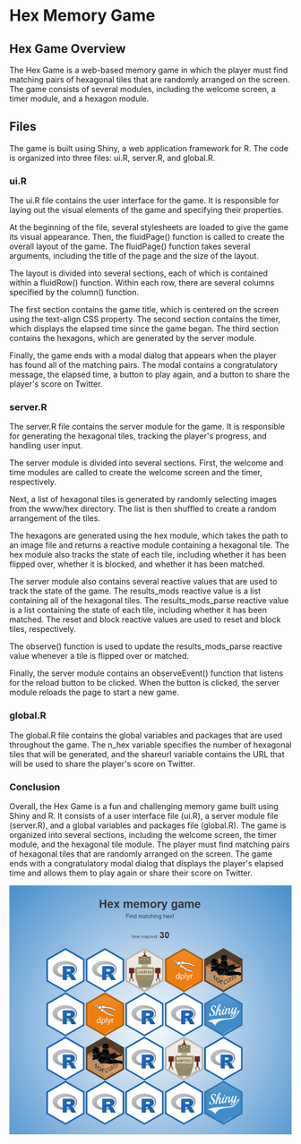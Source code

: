 # Hex Memory Game

## Hex Game Overview
The Hex Game is a web-based memory game in which the player must find matching pairs of hexagonal tiles that are randomly arranged on the screen. The game consists of several modules, including the welcome screen, a timer module, and a hexagon module.


## Files
The game is built using Shiny, a web application framework for R. The code is organized into three files: ui.R, server.R, and global.R.

### ui.R
The ui.R file contains the user interface for the game. It is responsible for laying out the visual elements of the game and specifying their properties.

At the beginning of the file, several stylesheets are loaded to give the game its visual appearance. Then, the fluidPage() function is called to create the overall layout of the game. The fluidPage() function takes several arguments, including the title of the page and the size of the layout.

The layout is divided into several sections, each of which is contained within a fluidRow() function. Within each row, there are several columns specified by the column() function.

The first section contains the game title, which is centered on the screen using the text-align CSS property. The second section contains the timer, which displays the elapsed time since the game began. The third section contains the hexagons, which are generated by the server module.

Finally, the game ends with a modal dialog that appears when the player has found all of the matching pairs. The modal contains a congratulatory message, the elapsed time, a button to play again, and a button to share the player's score on Twitter.

### server.R

The server.R file contains the server module for the game. It is responsible for generating the hexagonal tiles, tracking the player's progress, and handling user input.

The server module is divided into several sections. First, the welcome and time modules are called to create the welcome screen and the timer, respectively.

Next, a list of hexagonal tiles is generated by randomly selecting images from the www/hex directory. The list is then shuffled to create a random arrangement of the tiles.

The hexagons are generated using the hex module, which takes the path to an image file and returns a reactive module containing a hexagonal tile. The hex module also tracks the state of each tile, including whether it has been flipped over, whether it is blocked, and whether it has been matched.

The server module also contains several reactive values that are used to track the state of the game. The results_mods reactive value is a list containing all of the hexagonal tiles. The results_mods_parse reactive value is a list containing the state of each tile, including whether it has been matched. The reset and block reactive values are used to reset and block tiles, respectively.

The observe() function is used to update the results_mods_parse reactive value whenever a tile is flipped over or matched.

Finally, the server module contains an observeEvent() function that listens for the reload button to be clicked. When the button is clicked, the server module reloads the page to start a new game.

### global.R

The global.R file contains the global variables and packages that are used throughout the game. The n_hex variable specifies the number of hexagonal tiles that will be generated, and the shareurl variable contains the URL that will be used to share the player's score on Twitter.

### Conclusion

Overall, the Hex Game is a fun and challenging memory game built using Shiny and R. It consists of a user interface file (ui.R), a server module file (server.R), and a global variables and packages file (global.R). The game is organized into several sections, including the welcome screen, the timer module, and the hexagonal tile module. The player must find matching pairs of hexagonal tiles that are randomly arranged on the screen. The game ends with a congratulatory modal dialog that displays the player's elapsed time and allows them to play again or share their score on Twitter.

![](imgs/memory-hex.png)
